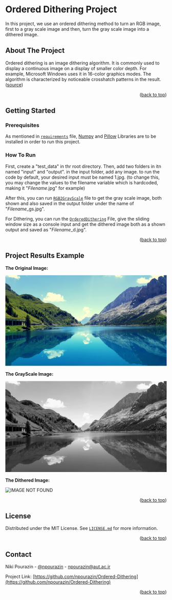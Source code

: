 <div id="top"></div>

# Ordered Dithering Project

In this project, we use an ordered dithering method to turn an RGB image, first to a gray scale image and then, turn the gray scale image into a dithered image.

## About The Project

Ordered dithering is an image dithering algorithm. It is commonly used to display a continuous image on a display of smaller color depth. For example, Microsoft Windows uses it in 16-color graphics modes. The algorithm is characterized by noticeable crosshatch patterns in the result. ([source](https://en.wikipedia.org/wiki/Ordered_dithering))

<p align="right">(<a href="#top">back to top</a>)</p>


## Getting Started

### Prerequisites

As mentioned in [`requirements`](requirements.txt) file, [Numpy](https://numpy.org/) and [Pillow](https://python-pillow.org/) Libraries are to be installed in order to run this project. 

### How To Run

First, create a "test_data" in thr root directory. Then, add two folders in itn named "input" and "output". in the input folder, add any image. to run the code by default, your desired input must be named 1.jpg. (to change this, you may change the values to the filename variable which is hardcoded, making it "*Filename*.jpg" for example)

After this, you can run [`RGB2GrayScale`](RGB2GrayScale.py) file to get the gray scale image, both shown and also saved in the output folder under the name of "*Filename*_gs.jpg".

For Dithering, you can run the [`OrderedDithering`](OrderedDithering.py) File, give the sliding window size as a console input and get the dithered image both as a shown output and saved as "*Filename*_d.jpg".

<p align="right">(<a href="#top">back to top</a>)</p>

## Project Results Example

**The Original Image:**

![IMAGE NOT FOUND](Examples/original_image.jpg?raw=true "Original Image")



**The GrayScale Image:**

![IMAGE NOT FOUND](Examples/grayscale_image.jpg?raw=true "GrayScale Image")



**The Dithered Image:**

![IMAGE NOT FOUND](Examples/dithered_image.jpg?raw=true "Original Image")


<p align="right">(<a href="#top">back to top</a>)</p>


<!-- LICENSE -->
## License

Distributed under the MIT License. See [`LICENSE.md`](LICENSE.md) for more information.

<p align="right">(<a href="#top">back to top</a>)</p>



<!-- CONTACT -->
## Contact

Niki Pourazin - [@npourazin](https://github.com/npourazin) - npourazin@aut.ac.ir

Project Link: [https://github.com/npourazin/Ordered-Dithering](https://github.com/npourazin/Ordered-Dithering)

<p align="right">(<a href="#top">back to top</a>)</p>
